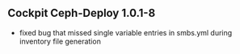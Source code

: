 ## Cockpit Ceph-Deploy 1.0.1-8

* fixed bug that missed single variable entries in smbs.yml during inventory file generation